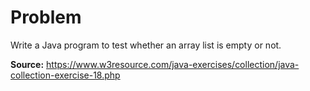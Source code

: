 # Problem
Write a Java program to test whether an array list is empty or not.

**Source:** https://www.w3resource.com/java-exercises/collection/java-collection-exercise-18.php